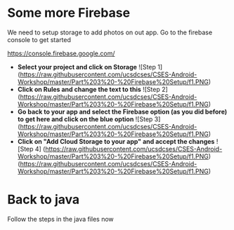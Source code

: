 # Some more Firebase

We need to setup storage to add photos on out app. Go to the firebase console to get started 

https://console.firebase.google.com/

- **Select your project and click on Storage**
![Step 1]
(https://raw.githubusercontent.com/ucsdcses/CSES-Android-Workshop/master/Part%203%20-%20Firebase%20Setup/f1.PNG)  
- **Click on Rules and change the text to this**
![Step 2]
(https://raw.githubusercontent.com/ucsdcses/CSES-Android-Workshop/master/Part%203%20-%20Firebase%20Setup/f1.PNG)  
- **Go back to your app and select the Firebase option (as you did before) to get here and click on the blue option**
![Step 3]
(https://raw.githubusercontent.com/ucsdcses/CSES-Android-Workshop/master/Part%203%20-%20Firebase%20Setup/f1.PNG)  
- **Click on "Add Cloud Storage to your app" and accept the changes**
![Step 4]
(https://raw.githubusercontent.com/ucsdcses/CSES-Android-Workshop/master/Part%203%20-%20Firebase%20Setup/f1.PNG)  
(https://raw.githubusercontent.com/ucsdcses/CSES-Android-Workshop/master/Part%203%20-%20Firebase%20Setup/f1.PNG)  
# Back to java

Follow the steps in the java files now